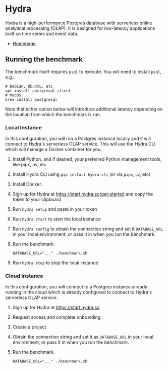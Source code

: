 # Hydra

Hydra is a high-performance Postgres database with serverless
online analytical processing (OLAP). It is designed for low-latency
applications built on time series and event data.

* [Homepage](https://hydra.so)

## Running the benchmark

The benchmark itself requires `psql` to execute. You will need to install `psql`, e.g.:

```
# Debian, Ubuntu, etc
apt install postgresql-client
# MacOS
brew install postgresql
```

Note that either option below will introduce additional latency depending on the location
from which the benchmark is run.

### Local Instance

In this configuration, you will run a Postgres instance locally and it will connect
to Hydra's serverless OLAP service. This will use the Hydra CLI which will manage
a Docker container for you.

1. Install Python, and if desired, your preferred Python management tools, like pipx, uv, etc.
2. Install Hydra CLI using `pip install hydra-cli` (or via `pipx`, `uv`, etc)
3. Install Docker.
4. Sign up for Hydra at https://start.hydra.so/get-started and copy the token to your clipboard
5. Run `hydra setup` and paste in your token
6. Run `hydra start` to start the local instance
7. Run `hydra config` to obtain the connection string and set it `DATABASE_URL` in your local environment,
   or pass it in when you run the benchmark.
8. Run the benchmark.

    ```
    DATABASE_URL="..." ./benchmark.sh
    ```

9.  Run `hydra stop` to stop the local instance

### Cloud Instance

In this configuration, you will connect to a Postgres instance already running in the cloud
which is already configured to connect to Hydra's serverless OLAP service.

1. Sign up for Hydra at https://start.hydra.so
2. Request access and complete onboarding
3. Create a project
4. Obtain the connection string and set it as `DATABASE_URL` in your local environment,
   or pass it in when you run the benchmark.
5. Run the benchmark.

    ```
    DATABASE_URL="..." ./benchmark.sh
    ```
